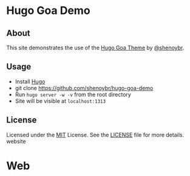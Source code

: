 # Hugo Goa Demo

## About

This site demonstrates the use of the [Hugo Goa Theme](https://github.com/shenoybr/hugo-goa) by [@shenoybr](https://github.com/shenoybr).

## Usage

* Install [Hugo](gohugo.io)
* git clone https://github.com/shenoybr/hugo-goa-demo
* Run `hugo server -w -v` from the root directory
* Site will be visible at `localhost:1313`

## License

Licensed under the [MIT](https://opensource.org/licenses/MIT) License. See the [LICENSE](https://raw.githubusercontent.com/shenoybr/hugo-goa-demo/master/LICENSE) file for more details.
website
# Web
